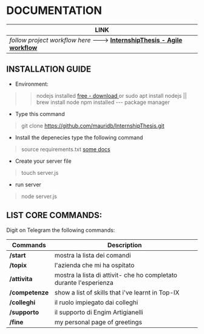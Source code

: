 # DOCUMENTATION
| LINK |
| --------------------------------- |
| *follow project workflow here* ---> **[InternshipThesis - Agile workflow](https://trello.com/b/1fC19Tnw)** |

## INSTALLATION GUIDE
- Environment:
>> nodejs installed [free - download ](https://nodejs.org/it/download/) or sudo apt install nodejs || brew install node
>> npm installed --- package manager

- Type this command
> git clone https://github.com/mauridb/InternshipThesis.git

- Install the depenecies type the following command
> source requirements.txt [ some docs ](https://www.npmjs.com/package/node-telegram-bot-api)

- Create your server file
> touch server.js

- run server
> node server.js

## LIST CORE COMMANDS:

Digit on Telegram the following commands:

| Commands | Description |
|----------|-------------|
| **/start** | mostra la lista dei comandi |
| **/topix**| l'azienda che mi ha ospitato|
| **/attivita** | mostra la lista di attivit- che ho completato durante l'esperienza |
| **/competenze** | show a list of skills that i've learnt in Top-IX |
| **/colleghi** | il ruolo impiegato dai colleghi |
| **/supporto** | il supporto di Engim Artigianelli |
| **/fine** | my personal page of greetings |
